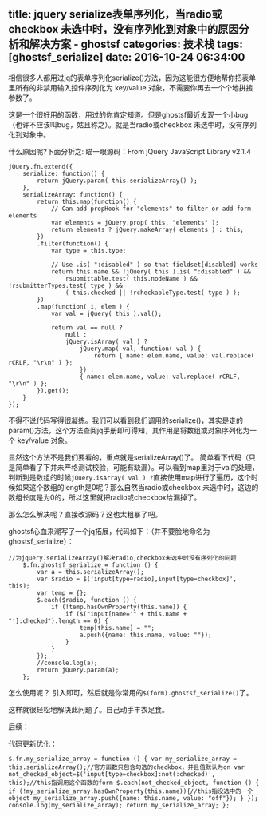 title: jquery serialize表单序列化，当radio或checkbox 未选中时，没有序列化到对象中的原因分析和解决方案 - ghostsf
categories: 技术栈
tags: [ghostsf_serialize]
date: 2016-10-24 06:34:00
---


相信很多人都用过jq的表单序列化serialize()方法，因为这能很方便地帮你把表单里所有的非禁用输入控件序列化为 key/value 对象，不需要你再去一个个地拼接参数了。

这是一个很好用的函数，用过的你肯定知道。但是ghostsf最近发现一个小bug（也许不应该叫bug，姑且称之）。就是当radio或checkbox 未选中时，没有序列化到对象中。

什么原因呢?下面分析之:
瞄一眼源码：From jQuery JavaScript Library v2.1.4

    jQuery.fn.extend({
    	serialize: function() {
    		return jQuery.param( this.serializeArray() );
    	},
    	serializeArray: function() {
    		return this.map(function() {
    			// Can add propHook for "elements" to filter or add form elements
    			var elements = jQuery.prop( this, "elements" );
    			return elements ? jQuery.makeArray( elements ) : this;
    		})
    		.filter(function() {
    			var type = this.type;
    
    			// Use .is( ":disabled" ) so that fieldset[disabled] works
    			return this.name && !jQuery( this ).is( ":disabled" ) &&
    				rsubmittable.test( this.nodeName ) && !rsubmitterTypes.test( type ) &&
    				( this.checked || !rcheckableType.test( type ) );
    		})
    		.map(function( i, elem ) {
    			var val = jQuery( this ).val();
    
    			return val == null ?
    				null :
    				jQuery.isArray( val ) ?
    					jQuery.map( val, function( val ) {
    						return { name: elem.name, value: val.replace( rCRLF, "\r\n" ) };
    					}) :
    					{ name: elem.name, value: val.replace( rCRLF, "\r\n" ) };
    		}).get();
    	}
    });


不得不说代码写得很凝练。我们可以看到我们调用的serialize()，其实是走的param()方法，这个方法查阅jq手册即可得知，其作用是将数组或对象序列化为一个 key/value 对象。

显然这个方法不是我们要看的，重点就是serializeArray()了。
简单看下代码（只是简单看了下并未严格测试校验，可能有缺漏）。可以看到map里对于val的处理，判断到是数组的时候`jQuery.isArray( val ) ?`直接使用map进行了遍历，这个时候如果这个数组的length是0呢？那么自然当radio或checkbox 未选中时，这边的数组长度是为0的，所以这里就把radio或checkbox给漏掉了。

那么怎么解决呢？直接改源码？这也太粗暴了吧。

ghostsf心血来潮写了一个jq拓展，代码如下：（并不要脸地命名为ghostsf_serialize）：

    //为jquery.serializeArray()解决radio,checkbox未选中时没有序列化的问题
        $.fn.ghostsf_serialize = function () {
            var a = this.serializeArray();
            var $radio = $('input[type=radio],input[type=checkbox]', this);
            var temp = {};
            $.each($radio, function () {
                if (!temp.hasOwnProperty(this.name)) {
                    if ($("input[name='" + this.name + "']:checked").length == 0) {
                        temp[this.name] = "";
                        a.push({name: this.name, value: ""});
                    }
                }
            });
            //console.log(a);
            return jQuery.param(a);
        };

怎么使用呢？
引入即可，然后就是你常用的`$(form).ghostsf_serialize()`了。

这样就很轻松地解决此问题了。自己动手丰衣足食。


后续：

代码更新优化：


`$.fn.my_serialize_array = function () {
    var my_serialize_array = this.serializeArray();//官方函数只包含勾选的checkbox，并且值默认为on
    var not_checked_object=$('input[type=checkbox]:not(:checked)', this);//this指调用这个函数的form
    $.each(not_checked_object, function () {
        if (!my_serialize_array.hasOwnProperty(this.name)){//this指没选中的一个object
            my_serialize_array.push({name: this.name, value: "off"});
        }
    });
    console.log(my_serialize_array);
    return my_serialize_array;
};`
